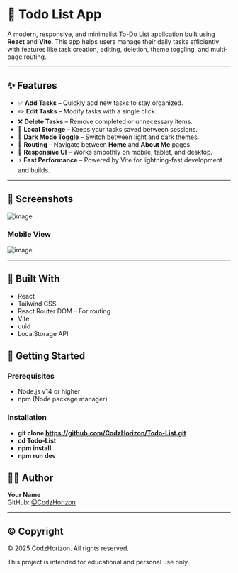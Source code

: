 # 📝 Todo List App

A modern, responsive, and minimalist To-Do List application built using **React** and **Vite**. This app helps users manage their daily tasks efficiently with features like task creation, editing, deletion, theme toggling, and multi-page routing.

---

## ✨ Features

- ✅ **Add Tasks** – Quickly add new tasks to stay organized.
- ✏️ **Edit Tasks** – Modify tasks with a single click.
- ❌ **Delete Tasks** – Remove completed or unnecessary items.
- 💾 **Local Storage** – Keeps your tasks saved between sessions.
- 🌙 **Dark Mode Toggle** – Switch between light and dark themes.
- 🧭 **Routing** – Navigate between **Home** and **About Me** pages.
- 📱 **Responsive UI** – Works smoothly on mobile, tablet, and desktop.
- ⚡ **Fast Performance** – Powered by Vite for lightning-fast development and builds.

---

## 📸 Screenshots

![image](https://github.com/user-attachments/assets/166ac9a5-7c54-4b2e-b951-c37c15205b5f)

### Mobile View

![image](https://github.com/user-attachments/assets/6b9baa7a-c4a7-472f-ba4a-36da7a2db260)

---

## 🧪 Built With

- React
- Tailwind CSS
- React Router DOM – For routing
- Vite
- uuid
- LocalStorage API

## 🚀 Getting Started

### Prerequisites

- Node.js v14 or higher
- npm (Node package manager)

### Installation

- **git clone https://github.com/CodzHorizon/Todo-List.git**
- **cd Todo-List**
- **npm install** 
- **npm run dev**

## 👨‍💻 Author

**Your Name**  
GitHub: [@CodzHorizon](https://github.com/CodzHorizon)

---

## ©️ Copyright

© 2025 CodzHorizon. All rights reserved.

This project is intended for educational and personal use only.
